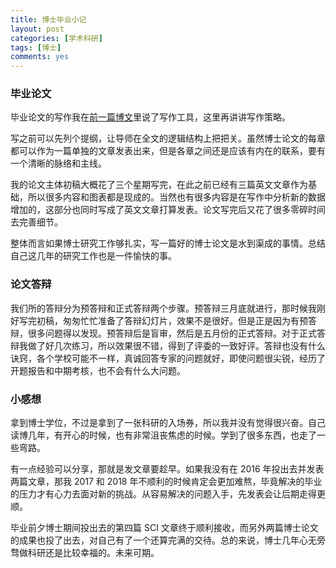 ```yaml
---
title: 博士毕业小记
layout: post
categories: [学术科研]
tags: [博士]
comments: yes
---
```


### 毕业论文

毕业论文的写作我在[前一篇博文](http://songchunlin.net/cn/2019/03/latex-vs-word/)里说了写作工具，这里再讲讲写作策略。

写之前可以先列个提纲，让导师在全文的逻辑结构上把把关。虽然博士论文的每章都可以作为一篇单独的文章发表出来，但是各章之间还是应该有内在的联系，要有一个清晰的脉络和主线。

我的论文主体初稿大概花了三个星期写完，在此之前已经有三篇英文文章作为基础，所以很多内容和图表都是现成的。当然也有很多内容是在写作中分析新的数据增加的，这部分也同时写成了英文文章打算发表。论文写完后又花了很多零碎时间去完善细节。

整体而言如果博士研究工作够扎实，写一篇好的博士论文是水到渠成的事情。总结自己这几年的研究工作也是一件愉快的事。

### 论文答辩
我们所的答辩分为预答辩和正式答辩两个步骤。预答辩三月底就进行，那时候我刚好写完初稿，匆匆忙忙准备了答辩幻灯片，效果不是很好。但是正是因为有预答辩，很多问题得以发现。预答辩后是盲审，然后是五月份的正式答辩。对于正式答辩我做了好几次练习，所以效果很不错，得到了评委的一致好评。答辩也没有什么诀窍，各个学校可能不一样，真诚回答专家的问题就好，即使问题很尖锐，经历了开题报告和中期考核，也不会有什么大问题。

### 小感想
拿到博士学位，不过是拿到了一张科研的入场券，所以我并没有觉得很兴奋。自己读博几年，有开心的时候，也有非常沮丧焦虑的时候。学到了很多东西，也走了一些弯路。

有一点经验可以分享，那就是发文章要趁早。如果我没有在 2016 年投出去并发表两篇文章，那我 2017 和 2018 年不顺利的时候肯定会更加难熬，毕竟解决的毕业的压力才有心力去面对新的挑战。从容易解决的问题入手，先发表会让后期走得更顺。

毕业前夕博士期间投出去的第四篇 SCI 文章终于顺利接收，而另外两篇博士论文的成果也投了出去，对自己有了一个还算完满的交待。总的来说，博士几年心无旁骛做科研还是比较幸福的。未来可期。